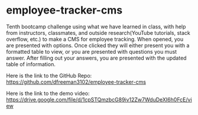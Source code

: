 # employee-tracker-cms
Tenth bootcamp challenge using what we have learned in class, with help from instructors, classmates, 
and outside research(YouTube tutorials, stack overflow, etc.) to make a CMS for employee tracking.
When opened, you are presented with options. Once clicked they will either present you with a formatted
table to view, or you are presented with questions you must answer. After filling out your answers,
you are presented with the updated table of information.

Here is the link to the GitHub Repo: https://github.com/dfreeman3102/employee-tracker-cms 

Here is the link to the demo video: https://drive.google.com/file/d/1cpSTQmzbcG89iv12Zw7WduDeXI6h0FcE/view